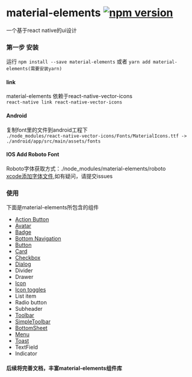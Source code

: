 # material-elements [![npm version](https://badge.fury.io/js/material-elements.svg)](https://badge.fury.io/js/material-elements)
一个基于react native的ui设计
### 第一步 安装
运行 `npm install --save material-elements` 或者 `yarn add material-elements(需要安装yarn)`


#### link
material-elements 依赖于react-native-vector-icons <br/>
`react-native link react-native-vector-icons`

#### Android
复制font里的文件到android工程下<br/>
`./node_modules/react-native-vector-icons/Fonts/MaterialIcons.ttf -> ./android/app/src/main/assets/fonts`

#### IOS Add Roboto Font

Roboto字体获取方式：./node_modules/material-elements/roboto  <br/>
[xcode添加字体文件](http://blog.csdn.net/huanghuanghonghong/article/details/52723364),如有疑问，请提交issues

### 使用

下面是material-elements所包含的组件

- [Action Button](https://github.com/react-native-studio/material-elements/blob/master/docs/ActionButton.md)
- [Avatar](https://github.com/react-native-studio/material-elements/blob/master/docs/Avatar.md)
- [Badge](https://github.com/react-native-studio/material-elements/blob/master/docs/Badge.md)
- [Bottom Navigation](https://github.com/react-native-studio/material-elements/blob/master/docs/BottomNavigation.md)
- [Button](https://github.com/react-native-studio/material-elements/blob/master/docs/Button.md)
- [Card](https://github.com/react-native-studio/material-elements/blob/master/docs/Card.md)
- [Checkbox](https://github.com/react-native-studio/material-elements/blob/master/docs/Checkbox.md)
- [Dialog](https://github.com/react-native-studio/material-elements/blob/master/docs/Dialog.md)
- Divider
- Drawer
- [Icon](https://github.com/react-native-studio/material-elements/blob/master/docs/Icon.md)
- [Icon toggles](https://github.com/react-native-studio/material-elements/blob/master/docs/IconToggle.md)
- List item
- Radio button
- Subheader
- [Toolbar](https://github.com/react-native-studio/material-elements/blob/master/docs/Toolbar.md)
- [SimpleToolbar](https://github.com/react-native-studio/material-elements/blob/master/docs/SimpleToolbar.md)
- [BottomSheet](https://github.com/react-native-studio/material-elements/blob/master/docs/BottomSheet.md)
- [Menu](https://github.com/react-native-studio/material-elements/blob/master/docs/Menu.md)
- [Toast](https://github.com/react-native-studio/material-elements/blob/master/docs/Toast.md)
- TextField
- Indicator
#### 后续将完善文档，丰富material-elements组件库
